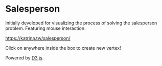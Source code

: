 # Salesperson

Initially developed for visualizing the process of solving the salesperson problem. Featuring mouse interaction.

https://katrina.tw/salesperson/

Click on anywhere inside the box to create new vertex!

Powered by [D3.js](https://d3js.org/).
